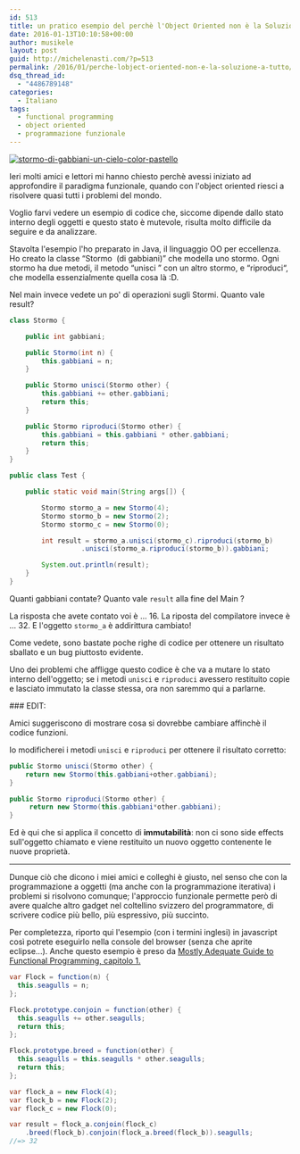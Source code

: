 ```yaml
---
id: 513
title: un pratico esempio del perchè l'Object Oriented non è la Soluzione Universale©'
date: 2016-01-13T10:10:58+00:00
author: musikele
layout: post
guid: http://michelenasti.com/?p=513
permalink: /2016/01/perche-lobject-oriented-non-e-la-soluzione-a-tutto/
dsq_thread_id:
  - "4486789148"
categories:
  - Italiano
tags:
  - functional programming
  - object oriented
  - programmazione funzionale
---
```


  <a href="https://i0.wp.com/michelenasti.com/wp-content/uploads/2016/01/stormo-di-gabbiani-un-cielo-color-pastello.jpg" rel="attachment wp-att-518"><img class="wp-image-518 size-full" src="https://i0.wp.com/michelenasti.com/wp-content/uploads/2016/01/stormo-di-gabbiani-un-cielo-color-pastello-e1452682395609.jpg?fit=798%2C496" alt="stormo-di-gabbiani-un-cielo-color-pastello" srcset="https://i0.wp.com/michelenasti.com/wp-content/uploads/2016/01/stormo-di-gabbiani-un-cielo-color-pastello-e1452682395609.jpg?w=798 798w, https://i0.wp.com/michelenasti.com/wp-content/uploads/2016/01/stormo-di-gabbiani-un-cielo-color-pastello-e1452682395609.jpg?resize=300%2C186 300w, https://i0.wp.com/michelenasti.com/wp-content/uploads/2016/01/stormo-di-gabbiani-un-cielo-color-pastello-e1452682395609.jpg?resize=768%2C477 768w, https://i0.wp.com/michelenasti.com/wp-content/uploads/2016/01/stormo-di-gabbiani-un-cielo-color-pastello-e1452682395609.jpg?resize=700%2C435 700w" sizes="(max-width: 798px) 100vw, 798px" data-recalc-dims="1" /></a>
  

Ieri molti amici e lettori mi hanno chiesto perchè avessi iniziato ad approfondire il paradigma funzionale, quando con l'object oriented riesci a risolvere quasi tutti i problemi del mondo.

Voglio farvi vedere un esempio di codice che, siccome dipende dallo stato interno degli oggetti e questo stato è mutevole, risulta molto difficile da seguire e da analizzare.

Stavolta l'esempio l'ho preparato in Java, il linguaggio OO per eccellenza. Ho creato la classe &#8220;<span class="lang:default decode:true crayon-inline ">Stormo</span>  (di gabbiani)&#8221; che modella uno stormo. Ogni stormo ha due metodi, il metodo &#8220;<span class="lang:default decode:true crayon-inline ">unisci</span> &#8221; con un altro stormo, e &#8220;<span class="lang:default decode:true crayon-inline">riproduci</span>&#8220;, che modella essenzialmente quella cosa là :D.

Nel main invece vedete un po' di operazioni sugli Stormi. Quanto vale result?

```java
class Stormo {

	public int gabbiani;

	public Stormo(int n) {
		this.gabbiani = n;
	}

	public Stormo unisci(Stormo other) {
		this.gabbiani += other.gabbiani;
		return this;
	}

	public Stormo riproduci(Stormo other) {
		this.gabbiani = this.gabbiani * other.gabbiani;
		return this;
	}
}

public class Test {

	public static void main(String args[]) {

		Stormo stormo_a = new Stormo(4);
		Stormo stormo_b = new Stormo(2);
		Stormo stormo_c = new Stormo(0);

		int result = stormo_a.unisci(stormo_c).riproduci(stormo_b)
                  .unisci(stormo_a.riproduci(stormo_b)).gabbiani;

		System.out.println(result);
	}
}
```

Quanti gabbiani contate? Quanto vale `result` alla fine del Main ?

La risposta che avete contato voi è ... 16. La riposta del compilatore invece è ... 32. E l'oggetto `stormo_a` è addirittura cambiato!

Come vedete, sono bastate poche righe di codice per ottenere un risultato sballato e un bug piuttosto evidente.

Uno dei problemi che affligge questo codice è che va a mutare lo stato interno dell'oggetto; se i metodi `unisci` e `riproduci` avessero restituito copie e lasciato immutato la classe stessa, ora non saremmo qui a parlarne.

### EDIT:

Amici suggeriscono di mostrare cosa si dovrebbe cambiare affinchè il codice funzioni.

Io modificherei i metodi `unisci` e `riproduci` per ottenere il risultato corretto:

```java
public Stormo unisci(Stormo other) {
    return new Stormo(this.gabbiani+other.gabbiani);
}

public Stormo riproduci(Stormo other) {
     return new Stormo(this.gabbiani*other.gabbiani);
}
```

Ed è qui che si applica il concetto di **immutabilità**: non ci sono side effects sull'oggetto chiamato e viene restituito un nuovo oggetto contenente le nuove proprietà.

--- 

Dunque ciò che dicono i miei amici e colleghi è giusto, nel senso che con la programmazione a oggetti (ma anche con la programmazione iterativa) i problemi si risolvono comunque; l'approccio funzionale permette però di avere qualche altro gadget nel coltellino svizzero del programmatore, di scrivere codice più bello, più espressivo, più succinto.

Per completezza, riporto qui l'esempio (con i termini inglesi) in javascript così potrete eseguirlo nella console del browser (senza che aprite eclipse...). Anche questo esempio è preso da [Mostly Adequate Guide to Functional Programming, capitolo 1.](https://github.com/MostlyAdequate/mostly-adequate-guide/blob/master/ch1.md)

```java
var Flock = function(n) {
  this.seagulls = n;
};

Flock.prototype.conjoin = function(other) {
  this.seagulls += other.seagulls;
  return this;
};

Flock.prototype.breed = function(other) {
  this.seagulls = this.seagulls * other.seagulls;
  return this;
};

var flock_a = new Flock(4);
var flock_b = new Flock(2);
var flock_c = new Flock(0);

var result = flock_a.conjoin(flock_c)
    .breed(flock_b).conjoin(flock_a.breed(flock_b)).seagulls;
//=> 32
```